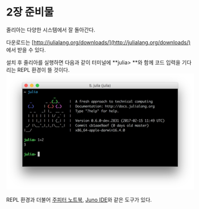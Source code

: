 # 2장 준비물

줄리아는 다양한 시스템에서 잘 돌아간다.

다운로드는 [http://julialang.org/downloads/](http://julialang.org/downloads/) 에서 받을 수 있다.

설치 후 줄리아를 실행하면 다음과 같이 터미널에 **julia&gt; **와 함께 코드 입력을 기다리는 REPL 환경이 뜰 것이다.![](/assets/term.png)

REPL 환경과 더불어 [주피터 노트북](http://jupyter.org/), [Juno IDE](http://junolab.org/)와 같은 도구가 있다.

